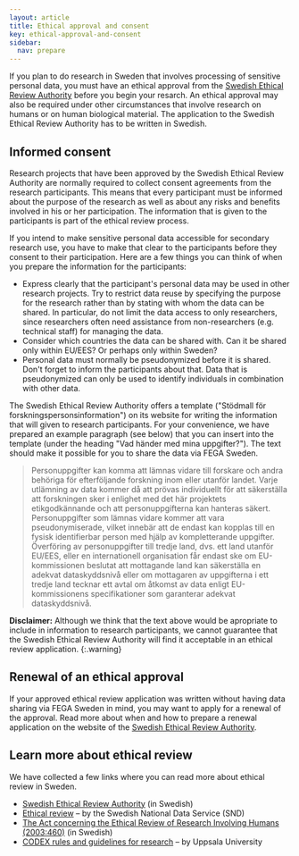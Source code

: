```yaml
---
layout: article
title: Ethical approval and consent
key: ethical-approval-and-consent
sidebar:
  nav: prepare
---
```



If you plan to do research in Sweden that involves processing of sensitive
personal data, you must have an ethical approval from the 
[Swedish Ethical Review Authority](https://etikprovningsmyndigheten.se/) before
you begin your resarch. An ethical approval may also be required under other
circumstances that involve research on humans or on human biological material.
The application to the Swedish Ethical Review Authority has to be written in
Swedish.


## Informed consent

Research projects that have been approved by the Swedish Ethical Review
Authority are normally required to collect consent agreements from the research
participants. This means that every participant must be informed about the
purpose of the research as well as about any risks and benefits involved in his
or her participation. The information that is given to the participants is part
of the ethical review process.

If you intend to make sensitive personal data accessible for secondary research
use, you have to make that clear to the participants before they consent to
their participation. Here are a few things you can think of when you prepare the
information for the participants:

* Express clearly that the participant's personal data may be used in other
  research projects. Try to restrict data reuse by specifying the purpose for
  the research rather than by stating with whom the data can be shared. In
  particular, do not limit the data access to only researchers, since
  researchers often need assistance from non-researchers (e.g. technical staff)
  for managing the data.
* Consider which countries the data can be shared with. Can it be shared only
  within EU/EES? Or perhaps only within Sweden?
* Personal data must normally be pseudonymized before it is shared. Don't
  forget to inform the participants about that. Data that is pseudonymized can
  only be used to identify individuals in combination with other data.

The Swedish Ethical Review Authority offers a template ("Stödmall för
forskningspersonsinformation") on its website for writing the information that
will given to research participants. For your convenience, we have prepared an
example paragraph (see below) that you can insert into the template (under the
heading "Vad händer med mina uppgifter?"). The text should make it possible for
you to share the data via FEGA Sweden.

> Personuppgifter kan komma att lämnas vidare till forskare och andra behöriga 
för efterföljande forskning inom eller utanför landet. Varje utlämning av data
kommer då att prövas individuellt för att säkerställa att forskningen sker i
enlighet med det här projektets etikgodkännande och att personuppgifterna kan
hanteras säkert. Personuppgifter som lämnas vidare kommer att vara
pseudonymiserade, vilket innebär att de endast kan kopplas till en fysisk
identifierbar person med hjälp av kompletterande uppgifter. Överföring av
personuppgifter till tredje land, dvs. ett land utanför EU/EES, eller en
internationell organisation får endast ske om EU-kommissionen beslutat att
mottagande land kan säkerställa en adekvat dataskyddsnivå eller om mottagaren
av uppgifterna i ett tredje land tecknar ett avtal om åtkomst av data enligt
EU-kommissionens specifikationer som garanterar adekvat dataskyddsnivå.

**Disclaimer:** Although we think that the text above would be apropriate to
include in information to research participants, we cannot guarantee that the
Swedish Ethical Review Authority will find it acceptable in an ethical review
application.
{:.warning}


## Renewal of an ethical approval

If your approved ethical review application was written without having data
sharing via FEGA Sweden in mind, you may want to apply for a renewal of the
approval. Read more about when and how to prepare a renewal application on the
website of the [Swedish Ethical Review Authority](https://etikprovningsmyndigheten.se/).


## Learn more about ethical review

We have collected a few links where you can read more about ethical review in
Sweden.

* [Swedish Ethical Review Authority](https://etikprovningsmyndigheten.se/) (in Swedish)
* [Ethical review](https://snd.gu.se/en/manage-data/plan/ethical-review) – by the Swedish National Data Service (SND)
* [The Act concerning the Ethical Review of Research Involving Humans (2003:460)](https://www.riksdagen.se/sv/dokument-lagar/dokument/svensk-forfattningssamling/lag-2003460-om-etikprovning-av-forskning-som_sfs-2003-460) (in Swedish)
* [CODEX rules and guidelines for research](https://codex.uu.se/?languageId=1) – by Uppsala University
